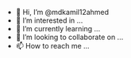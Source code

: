 - 👋 Hi, I’m @mdkamil12ahmed
- 👀 I’m interested in ...
- 🌱 I’m currently learning ...
- 💞️ I’m looking to collaborate on ...
- 📫 How to reach me ...

<!---
mdkamil12ahmed/mdkamil12ahmed is a ✨ special ✨ repository because its `README.md` (this file) appears on your GitHub profile.
You can click the Preview link to take a look at your changes.
--->
